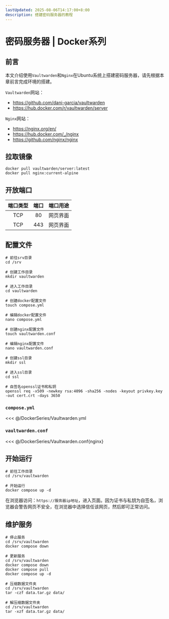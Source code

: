 ```yaml
---
lastUpdated: 2025-08-06T14:17:00+8:00
description: 搭建密码服务器的教程
---
```


# 密码服务器 | Docker系列

## 前言

本文介绍使用`Vaultwarden`和`Nginx`在Ubuntu系统上搭建密码服务器，请先根据本章前言完成环境的搭建。

`Vaultwarden`网站：

- <https://github.com/dani-garcia/vaultwarden>
- <https://hub.docker.com/r/vaultwarden/server>

`Nginx`网站：

- <https://nginx.org/en/>
- <https://hub.docker.com/_/nginx>
- <https://github.com/nginx/nginx>

## 拉取镜像

```shell
docker pull vaultwarden/server:latest
docker pull nginx:current-alpine
```

## 开放端口

| 端口类型 | 端口  | 端口用途 |
| :------: | :---: | :------: |
|   TCP    |  80   | 网页界面 |
|   TCP    |  443  | 网页界面 |

## 配置文件

```shell
# 前往srv目录
cd /srv

# 创建工作目录
mkdir vaultwarden

# 进入工作目录
cd vaultwarden

# 创建docker配置文件
touch compose.yml

# 编辑docker配置文件
nano compose.yml

# 创建nginx配置文件
touch vaultwarden.conf

# 编辑nginx配置文件
nano vaultwarden.conf

# 创建ssl目录
mkdir ssl

# 进入ssl目录
cd ssl

# 自签名openssl证书和私钥
openssl req -x509 -newkey rsa:4096 -sha256 -nodes -keyout privkey.key -out cert.crt -days 3650
```

### `compose.yml`

<<< @/DockerSeries/Vaultwarden.yml

### `vaultwarden.conf`

<<< @/DockerSeries/Vaultwarden.conf{nginx}

## 开始运行

```shell
# 前往工作目录
cd /srv/vaultwarden

# 开始运行
docker compose up -d
```

在浏览器访问：`https://服务器ip地址`，进入页面。因为证书与私钥为自签名，浏览器会警告网页不安全，在浏览器中选择信任该网页，然后即可正常访问。

## 维护服务

```shell
# 停止服务
cd /srv/vaultwarden
docker compose down

# 更新服务
cd /srv/vaultwarden
docker compose down
docker compose pull
docker compose up -d

# 压缩数据文件夹
cd /srv/vaultwarden
tar -czf data.tar.gz data/

# 解压缩数据文件夹
cd /srv/vaultwarden
tar -xzf data.tar.gz data/
```
